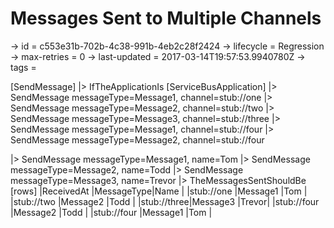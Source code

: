 # Messages Sent to Multiple Channels

-> id = c553e31b-702b-4c38-991b-4eb2c28f2424
-> lifecycle = Regression
-> max-retries = 0
-> last-updated = 2017-03-14T19:57:53.9940780Z
-> tags = 

[SendMessage]
|> IfTheApplicationIs
    [ServiceBusApplication]
    |> SendMessage messageType=Message1, channel=stub://one
    |> SendMessage messageType=Message2, channel=stub://two
    |> SendMessage messageType=Message3, channel=stub://three
    |> SendMessage messageType=Message1, channel=stub://four
    |> SendMessage messageType=Message2, channel=stub://four

|> SendMessage messageType=Message1, name=Tom
|> SendMessage messageType=Message2, name=Todd
|> SendMessage messageType=Message3, name=Trevor
|> TheMessagesSentShouldBe
    [rows]
    |ReceivedAt  |MessageType|Name  |
    |stub://one  |Message1   |Tom   |
    |stub://two  |Message2   |Todd  |
    |stub://three|Message3   |Trevor|
    |stub://four |Message2   |Todd  |
    |stub://four |Message1   |Tom   |

~~~
